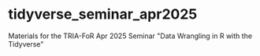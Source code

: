 # tidyverse_seminar_apr2025
Materials for the TRIA-FoR Apr 2025 Seminar "Data Wrangling in R with the Tidyverse"
